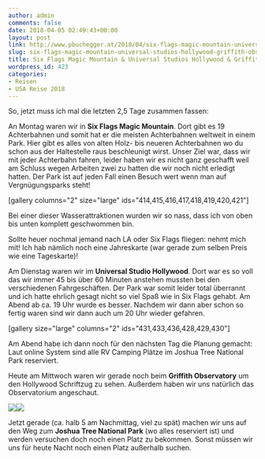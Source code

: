 ```yaml
---
author: admin
comments: false
date: 2018-04-05 02:49:43+00:00
layout: post
link: http://www.pbuchegger.at/2018/04/six-flags-magic-mountain-universal-studios-hollywood-griffith-observatory/
slug: six-flags-magic-mountain-universal-studios-hollywood-griffith-observatory
title: Six Flags Magic Mountain & Universal Studios Hollywood & Griffith Observatory
wordpress_id: 423
categories:
- Reisen
- USA Reise 2018
---
```


So, jetzt muss ich mal die letzten 2,5 Tage zusammen fassen:

An Montag waren wir in **Six Flags Magic Mountain**. Dort gibt es 19 Achterbahnen und somit hat er die meisten Achterbahnen weltweit in einem Park. Hier gibt es alles von alten Holz- bis neueren Achterbahnen wo du schon aus der Haltestelle raus beschleunigt wirst.
Unser Ziel war, dass wir mit jeder Achterbahn fahren, leider haben wir es nicht ganz geschafft weil am Schluss wegen Arbeiten zwei zu hatten die wir noch nicht erledigt hatten.
Der Park ist auf jeden Fall einen Besuch wert wenn man auf Vergnügungsparks steht!

[gallery columns="2" size="large" ids="414,415,416,417,418,419,420,421"]

Bei einer dieser Wasserattraktionen wurden wir so nass, dass ich von oben bis unten komplett geschwommen bin.

Sollte heuer nochmal jemand nach LA oder Six Flags fliegen: nehmt mich mit! Ich hab nämlich noch eine Jahreskarte (war gerade zum selben Preis wie eine Tageskarte)!

Am Dienstag waren wir im **Universal Studio Hollywood**.
Dort war es so voll das wir immer 45 bis über 60 Minuten anstehen mussten bei den verschiedenen Fahrgeschäften. Der Park war somit leider total überrannt und ich hatte ehrlich gesagt nicht so viel Spaß wie in Six Flags gehabt. Am Abend ab ca. 19 Uhr wurde es besser. Nachdem wir dann aber schon so fertig waren sind wir dann auch um 20 Uhr wieder gefahren.

[gallery size="large" columns="2" ids="431,433,436,428,429,430"]

Am Abend habe ich dann noch für den nächsten Tag die Planung gemacht: Laut online System sind alle RV Camping Plätze im Joshua Tree National Park reserviert.

Heute am Mittwoch waren wir gerade noch beim **Griffith Observatory** um den Hollywood Schriftzug zu sehen. Außerdem haben wir uns natürlich das Observatorium angeschaut.

[![](http://www.pbuchegger.at/wp-content/uploads/2018/04/20180404_144848-1024x512.jpg)](http://www.pbuchegger.at/wp-content/uploads/2018/04/20180404_144848.jpg)[![](http://www.pbuchegger.at/wp-content/uploads/2018/04/20180404_144729_HDR-1024x512.jpg)](http://www.pbuchegger.at/wp-content/uploads/2018/04/20180404_144729_HDR.jpg)

Jetzt gerade (ca. halb 5 am Nachmittag, viel zu spät) machen wir uns auf den Weg zum **Joshua Tree National Park** (wo alles reserviert ist) und werden versuchen doch noch einen Platz zu bekommen. Sonst müssen wir uns für heute Nacht noch einen Platz außerhalb suchen.
